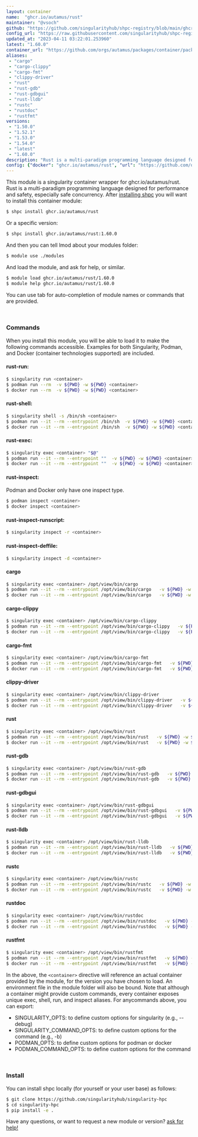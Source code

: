 ```yaml
---
layout: container
name:  "ghcr.io/autamus/rust"
maintainer: "@vsoch"
github: "https://github.com/singularityhub/shpc-registry/blob/main/ghcr.io/autamus/rust/container.yaml"
config_url: "https://raw.githubusercontent.com/singularityhub/shpc-registry/main/ghcr.io/autamus/rust/container.yaml"
updated_at: "2023-04-11 03:22:01.253960"
latest: "1.60.0"
container_url: "https://github.com/orgs/autamus/packages/container/package/rust"
aliases:
 - "cargo"
 - "cargo-clippy"
 - "cargo-fmt"
 - "clippy-driver"
 - "rust"
 - "rust-gdb"
 - "rust-gdbgui"
 - "rust-lldb"
 - "rustc"
 - "rustdoc"
 - "rustfmt"
versions:
 - "1.50.0"
 - "1.52.1"
 - "1.53.0"
 - "1.54.0"
 - "latest"
 - "1.60.0"
description: "Rust is a multi-paradigm programming language designed for performance and safety, especially safe concurrency."
config: {"docker": "ghcr.io/autamus/rust", "url": "https://github.com/orgs/autamus/packages/container/package/rust", "maintainer": "@vsoch", "description": "Rust is a multi-paradigm programming language designed for performance and safety, especially safe concurrency.", "latest": {"1.60.0": "sha256:f70aa1c2a1556226ba21c1aa70ead168e91ac0824225edafced369de9a48f6e0"}, "tags": {"1.50.0": "sha256:238c8e6fd628cea11f9023ab4b92b1e1295cae1400548b318c62fbe9be616611", "1.52.1": "sha256:340e767aa1f43b61f2ffbce26072e4846b2068c73b4808eb85f8cf9f4630d24a", "1.53.0": "sha256:ee8420808012967a81d5a205dee5372134e2b0ee63a1729d8b8550d91e823ba1", "1.54.0": "sha256:df047336872fe0ffae5ee3f683e166cd816d7a6a437ddc63de6d19a5c9e713c9", "latest": "sha256:f70aa1c2a1556226ba21c1aa70ead168e91ac0824225edafced369de9a48f6e0", "1.60.0": "sha256:f70aa1c2a1556226ba21c1aa70ead168e91ac0824225edafced369de9a48f6e0"}, "aliases": {"cargo": "/opt/view/bin/cargo", "cargo-clippy": "/opt/view/bin/cargo-clippy", "cargo-fmt": "/opt/view/bin/cargo-fmt", "clippy-driver": "/opt/view/bin/clippy-driver", "rust": "/opt/view/bin/rust", "rust-gdb": "/opt/view/bin/rust-gdb", "rust-gdbgui": "/opt/view/bin/rust-gdbgui", "rust-lldb": "/opt/view/bin/rust-lldb", "rustc": "/opt/view/bin/rustc", "rustdoc": "/opt/view/bin/rustdoc", "rustfmt": "/opt/view/bin/rustfmt"}}
---
```


This module is a singularity container wrapper for ghcr.io/autamus/rust.
Rust is a multi-paradigm programming language designed for performance and safety, especially safe concurrency.
After [installing shpc](#install) you will want to install this container module:


```bash
$ shpc install ghcr.io/autamus/rust
```

Or a specific version:

```bash
$ shpc install ghcr.io/autamus/rust:1.60.0
```

And then you can tell lmod about your modules folder:

```bash
$ module use ./modules
```

And load the module, and ask for help, or similar.

```bash
$ module load ghcr.io/autamus/rust/1.60.0
$ module help ghcr.io/autamus/rust/1.60.0
```

You can use tab for auto-completion of module names or commands that are provided.

<br>

### Commands

When you install this module, you will be able to load it to make the following commands accessible.
Examples for both Singularity, Podman, and Docker (container technologies supported) are included.

#### rust-run:

```bash
$ singularity run <container>
$ podman run --rm  -v ${PWD} -w ${PWD} <container>
$ docker run --rm  -v ${PWD} -w ${PWD} <container>
```

#### rust-shell:

```bash
$ singularity shell -s /bin/sh <container>
$ podman run --it --rm --entrypoint /bin/sh  -v ${PWD} -w ${PWD} <container>
$ docker run --it --rm --entrypoint /bin/sh  -v ${PWD} -w ${PWD} <container>
```

#### rust-exec:

```bash
$ singularity exec <container> "$@"
$ podman run --it --rm --entrypoint ""  -v ${PWD} -w ${PWD} <container> "$@"
$ docker run --it --rm --entrypoint ""  -v ${PWD} -w ${PWD} <container> "$@"
```

#### rust-inspect:

Podman and Docker only have one inspect type.

```bash
$ podman inspect <container>
$ docker inspect <container>
```

#### rust-inspect-runscript:

```bash
$ singularity inspect -r <container>
```

#### rust-inspect-deffile:

```bash
$ singularity inspect -d <container>
```


#### cargo

```bash
$ singularity exec <container> /opt/view/bin/cargo
$ podman run --it --rm --entrypoint /opt/view/bin/cargo   -v ${PWD} -w ${PWD} <container> -c " $@"
$ docker run --it --rm --entrypoint /opt/view/bin/cargo   -v ${PWD} -w ${PWD} <container> -c " $@"
```


#### cargo-clippy

```bash
$ singularity exec <container> /opt/view/bin/cargo-clippy
$ podman run --it --rm --entrypoint /opt/view/bin/cargo-clippy   -v ${PWD} -w ${PWD} <container> -c " $@"
$ docker run --it --rm --entrypoint /opt/view/bin/cargo-clippy   -v ${PWD} -w ${PWD} <container> -c " $@"
```


#### cargo-fmt

```bash
$ singularity exec <container> /opt/view/bin/cargo-fmt
$ podman run --it --rm --entrypoint /opt/view/bin/cargo-fmt   -v ${PWD} -w ${PWD} <container> -c " $@"
$ docker run --it --rm --entrypoint /opt/view/bin/cargo-fmt   -v ${PWD} -w ${PWD} <container> -c " $@"
```


#### clippy-driver

```bash
$ singularity exec <container> /opt/view/bin/clippy-driver
$ podman run --it --rm --entrypoint /opt/view/bin/clippy-driver   -v ${PWD} -w ${PWD} <container> -c " $@"
$ docker run --it --rm --entrypoint /opt/view/bin/clippy-driver   -v ${PWD} -w ${PWD} <container> -c " $@"
```


#### rust

```bash
$ singularity exec <container> /opt/view/bin/rust
$ podman run --it --rm --entrypoint /opt/view/bin/rust   -v ${PWD} -w ${PWD} <container> -c " $@"
$ docker run --it --rm --entrypoint /opt/view/bin/rust   -v ${PWD} -w ${PWD} <container> -c " $@"
```


#### rust-gdb

```bash
$ singularity exec <container> /opt/view/bin/rust-gdb
$ podman run --it --rm --entrypoint /opt/view/bin/rust-gdb   -v ${PWD} -w ${PWD} <container> -c " $@"
$ docker run --it --rm --entrypoint /opt/view/bin/rust-gdb   -v ${PWD} -w ${PWD} <container> -c " $@"
```


#### rust-gdbgui

```bash
$ singularity exec <container> /opt/view/bin/rust-gdbgui
$ podman run --it --rm --entrypoint /opt/view/bin/rust-gdbgui   -v ${PWD} -w ${PWD} <container> -c " $@"
$ docker run --it --rm --entrypoint /opt/view/bin/rust-gdbgui   -v ${PWD} -w ${PWD} <container> -c " $@"
```


#### rust-lldb

```bash
$ singularity exec <container> /opt/view/bin/rust-lldb
$ podman run --it --rm --entrypoint /opt/view/bin/rust-lldb   -v ${PWD} -w ${PWD} <container> -c " $@"
$ docker run --it --rm --entrypoint /opt/view/bin/rust-lldb   -v ${PWD} -w ${PWD} <container> -c " $@"
```


#### rustc

```bash
$ singularity exec <container> /opt/view/bin/rustc
$ podman run --it --rm --entrypoint /opt/view/bin/rustc   -v ${PWD} -w ${PWD} <container> -c " $@"
$ docker run --it --rm --entrypoint /opt/view/bin/rustc   -v ${PWD} -w ${PWD} <container> -c " $@"
```


#### rustdoc

```bash
$ singularity exec <container> /opt/view/bin/rustdoc
$ podman run --it --rm --entrypoint /opt/view/bin/rustdoc   -v ${PWD} -w ${PWD} <container> -c " $@"
$ docker run --it --rm --entrypoint /opt/view/bin/rustdoc   -v ${PWD} -w ${PWD} <container> -c " $@"
```


#### rustfmt

```bash
$ singularity exec <container> /opt/view/bin/rustfmt
$ podman run --it --rm --entrypoint /opt/view/bin/rustfmt   -v ${PWD} -w ${PWD} <container> -c " $@"
$ docker run --it --rm --entrypoint /opt/view/bin/rustfmt   -v ${PWD} -w ${PWD} <container> -c " $@"
```



In the above, the `<container>` directive will reference an actual container provided
by the module, for the version you have chosen to load. An environment file in the
module folder will also be bound. Note that although a container
might provide custom commands, every container exposes unique exec, shell, run, and
inspect aliases. For anycommands above, you can export:

 - SINGULARITY_OPTS: to define custom options for singularity (e.g., --debug)
 - SINGULARITY_COMMAND_OPTS: to define custom options for the command (e.g., -b)
 - PODMAN_OPTS: to define custom options for podman or docker
 - PODMAN_COMMAND_OPTS: to define custom options for the command

<br>

### Install

You can install shpc locally (for yourself or your user base) as follows:

```bash
$ git clone https://github.com/singularityhub/singularity-hpc
$ cd singularity-hpc
$ pip install -e .
```

Have any questions, or want to request a new module or version? [ask for help!](https://github.com/singularityhub/singularity-hpc/issues)